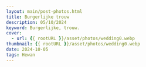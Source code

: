 ```yaml
---
layout: main/post-photos.html
title: Burgerlijke trouw
description: 05/10/2024
keyword: Burgerlijke, trouw.
cover: 
  - url: {{ rootURL }}/asset/photos/wedding0.webp
thumbnail: {{ rootURL }}/asset/photos/wedding0.webp
date: 2024-10-05
tags: Hewan
---
```

